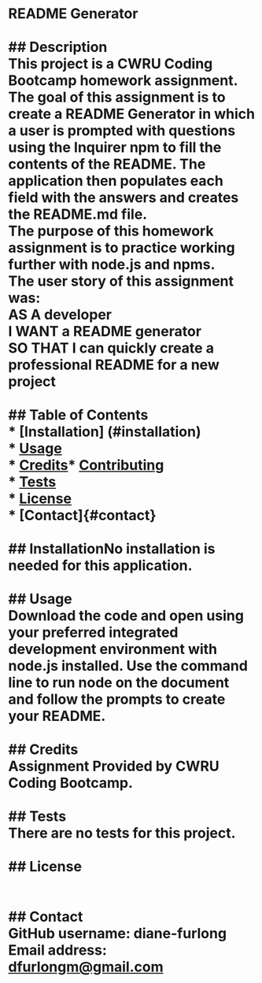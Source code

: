 # README Generator<br><br>## Description<br>This project is a CWRU Coding Bootcamp homework assignment. The goal of this assignment is to create a README Generator in which a user is prompted with questions using the Inquirer npm to fill the contents of the README. The application then populates each field with the answers and creates the README.md file.<br>The purpose of this homework assignment is to practice working further with node.js and npms.<br>The user story of this assignment was:<br>AS A developer<br>I WANT a README generator<br>SO THAT I can quickly create a professional README for a new project<br><br>## Table of Contents<br>* [Installation] (#installation)<br>* [Usage](#usage)<br>* [Credits](#credits)* [Contributing](#contributing)<br>* [Tests](#tests)<br>* [License](#license)<br>* [Contact]{#contact}<br><br> ## InstallationNo installation is needed for this application.<br><br>## Usage<br>Download the code and open using your preferred integrated development environment with node.js installed. Use the command line to run node on the document and follow the prompts to create your README.<br><br>## Credits<br>Assignment Provided by CWRU Coding Bootcamp.<br><br>## Tests<br>There are no tests for this project.<br><br>## License<br><br><br>## Contact<br>GitHub username: diane-furlong<br>Email address: dfurlongm@gmail.com